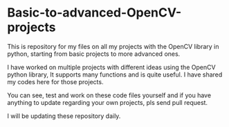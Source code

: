 # Basic-to-advanced-OpenCV-projects
This is repository for my files on all my projects with the OpenCV library in python, starting from basic projects to more advanced ones. 

I have worked on multiple projects with different ideas using the OpenCV python library, It supports many functions and is quite useful. I have shared my codes here for those projects. 

You can see, test and work on these code files yourself and if you have anything to update regarding your own projects, pls send pull request.

I will  be updating these repository daily.
